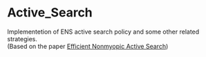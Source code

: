 # Active_Search
Implementetion of ENS active search policy and some other related strategies.<br/>
(Based on the paper <a href="https://www.cse.wustl.edu/~garnett/files/papers/jiang_et_al_icml_2017.pdf">Efficient Nonmyopic Active Search</a>)

